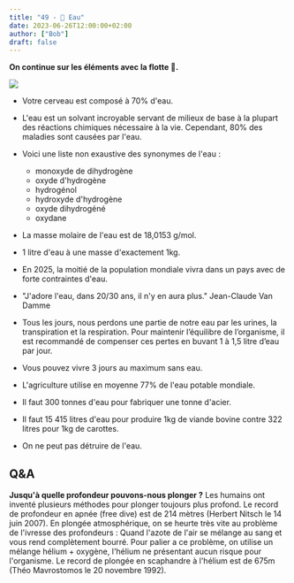 ```yaml
---
title: "49 - 🌊 Eau"
date: 2023-06-26T12:00:00+02:00
author: ["Bob"]
draft: false
---
```


**On continue sur les éléments avec la flotte 🌊.**

![](/img/49.jpg)

- Votre cerveau est composé à 70% d'eau.

- L'eau est un solvant incroyable servant de milieux de base à la plupart des réactions chimiques nécessaire à la vie. Cependant, 80% des maladies sont causées par l'eau.

- Voici une liste non exaustive des synonymes de l'eau :
	- monoxyde de dihydrogène
	- oxyde d'hydrogène
	- hydrogénol
	- hydroxyde d'hydrogène
	- oxyde dihydrogéné
	- oxydane  

- La masse molaire de l'eau est de 18,0153 [g](https://fr.wikipedia.org/wiki/Gramme "Gramme")/mol.

- 1 litre d'eau à une masse d'exactement 1kg.  

- En 2025, la moitié de la population mondiale vivra dans un pays avec de forte contraintes d'eau.

- "J'adore l'eau, dans 20/30 ans, il n'y en aura plus."
	Jean-Claude Van Damme

- Tous les jours, nous perdons une partie de notre eau par les urines, la transpiration et la respiration. Pour maintenir l’équilibre de l’organisme, il est recommandé de compenser ces pertes en buvant 1 à 1,5 litre d’eau par jour.

- Vous pouvez vivre 3 jours au maximum sans eau.  

- L'agriculture utilise en moyenne 77% de l'eau potable mondiale.

- Il faut 300 tonnes d'eau pour fabriquer une tonne d'acier.  

- Il faut 15 415 litres d'eau pour produire 1kg de viande bovine contre 322 litres pour 1kg de carottes.

- On ne peut pas détruire de l'eau.

## Q&A

**Jusqu'à quelle profondeur pouvons-nous plonger ?**
Les humains ont inventé plusieurs méthodes pour plonger toujours plus profond. Le record de profondeur en apnée (free dive) est de 214 mètres (Herbert Nitsch le 14 juin 2007). En plongée atmosphérique, on se heurte très vite au problème de l'ivresse des profondeurs : Quand l'azote de l'air se mélange au sang et vous rend complètement bourré. Pour palier a ce problème, on utilise un mélange hélium + oxygène, l'hélium ne présentant aucun risque pour l'organisme. Le record de plongée en scaphandre à l'hélium est de 675m (Théo Mavrostomos le 20 novembre 1992).